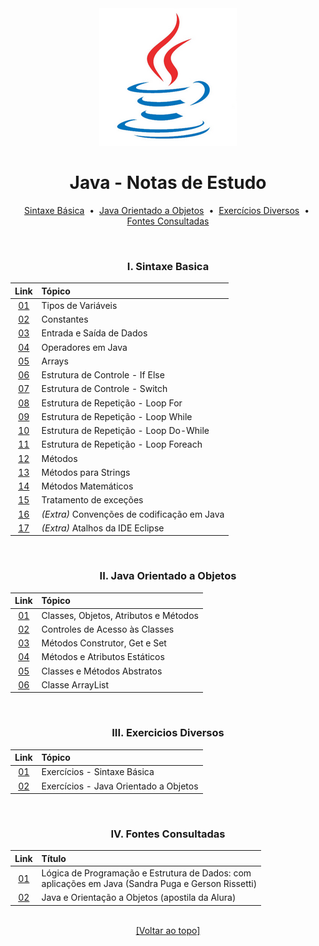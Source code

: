<div align="center">
<img src="./files/assets/java.png">
<h1>Java - Notas de Estudo</h1>

[Sintaxe Básica](https://github.com/michelelozada/Java-Study-Notes#i-sintaxe-basica) &nbsp;•&nbsp; 
[Java Orientado a Objetos](https://github.com/michelelozada/Java-Study-Notes#ii-java-orientado-a-objetos) &nbsp;•&nbsp; 
[Exercícios Diversos](https://github.com/michelelozada/Java-Study-Notes#iii-exercicios-diversos) &nbsp;•&nbsp;
[Fontes Consultadas](https://github.com/michelelozada/Java-Study-Notes#iv-fontes-consultadas)

&nbsp; 
### I. Sintaxe Basica
| Link  | Tópico  |
| :---: | :---	  |
| [01](https://github.com/michelelozada/Java-Study-Notes/blob/main/files/java-basico/A01-Tipos-de-variaveis.md)| Tipos de Variáveis |
| [02](https://github.com/michelelozada/Java-Study-Notes/blob/main/files/java-basico/A02-Constantes.md)| Constantes |
| [03](https://github.com/michelelozada/Java-Study-Notes/blob/main/files/java-basico/A03-Entrada-saida-dados.md)| Entrada e Saída de Dados |
| [04](https://github.com/michelelozada/Java-Study-Notes/blob/main/files/java-basico/A04-Operadores-em-Java.md)| Operadores em Java |
| [05](https://github.com/michelelozada/Java-Study-Notes/blob/main/files/java-basico/A05-Arrays.md)| Arrays |
| [06](https://github.com/michelelozada/Java-Study-Notes/blob/main/files/java-basico/A06-Estrutura-if-else.md)| Estrutura de Controle - If Else |
| [07](https://github.com/michelelozada/Java-Study-Notes/blob/main/files/java-basico/A07-Estrutura-switch.md)| Estrutura de Controle - Switch |
| [08](https://github.com/michelelozada/Java-Study-Notes/blob/main/files/java-basico/A08-Estrutura-for.md)| Estrutura de Repetição - Loop For |
| [09](https://github.com/michelelozada/Java-Study-Notes/blob/main/files/java-basico/A09-Estrutura-while.md)| Estrutura de Repetição - Loop While |
| [10](https://github.com/michelelozada/Java-Study-Notes/blob/main/files/java-basico/A10-Estrutura-do-while.md)| Estrutura de Repetição - Loop Do-While |
| [11](https://github.com/michelelozada/Java-Study-Notes/blob/main/files/java-basico/A11-Estrutura-foreach.md)| Estrutura de Repetição - Loop Foreach |
| [12](https://github.com/michelelozada/Java-Study-Notes/blob/main/files/java-basico/A12-Metodos.md)| Métodos |
| [13](https://github.com/michelelozada/Java-Study-Notes/blob/main/files/java-basico/A13-Metodos-strings.md)| Métodos para Strings |
| [14](https://github.com/michelelozada/Java-Study-Notes/blob/main/files/java-basico/A14-Metodos-matematicos.md)| Métodos Matemáticos |
| [15](https://github.com/michelelozada/Java-Study-Notes/blob/main/files/java-basico/A15-Tratamento-excecoes.md)| Tratamento de exceções |
| [16](https://github.com/michelelozada/Java-Study-Notes/blob/main/files/java-basico/A16-Convencoes-codificacao.md)| *(Extra)* Convenções de codificação em Java |
| [17](https://github.com/michelelozada/Java-Study-Notes/blob/main/files/java-basico/A17-Atalhos-eclipse.md)| *(Extra)* Atalhos da IDE Eclipse |

&nbsp;    
### II. Java Orientado a Objetos
| Link  | Tópico   |
| :---: | :---	   |
| [01](https://github.com/michelelozada/Java-Study-Notes/blob/main/files/java-OO/B01-Classes-e-objetos.md)| Classes, Objetos, Atributos e Métodos |
| [02](https://github.com/michelelozada/Java-Study-Notes/blob/main/files/java-OO/B02-Controle-acesso-classes.md)| Controles de Acesso às Classes |
| [03](https://github.com/michelelozada/Java-Study-Notes/blob/main/files/java-OO/B03-Construtor-get-set.md)| Métodos Construtor, Get e Set |
| [04](https://github.com/michelelozada/Java-Study-Notes/blob/main/files/java-OO/B04-Metodos-atributos-estaticos.md)| Métodos e Atributos Estáticos |
| [05](https://github.com/michelelozada/Java-Study-Notes/blob/main/files/java-OO/B05-Classes-metodos-abstratos.md)| Classes e Métodos Abstratos |
| [06](https://github.com/michelelozada/Java-Study-Notes/blob/main/files/java-OO/B06-Array-list.md)| Classe ArrayList |

&nbsp;    
### III. Exercicios Diversos
| Link  | Tópico     |
| :---: | :---		 |
| [01](https://github.com/michelelozada/Java-Study-Notes/tree/main/files/exercicios/sintaxe-basica)| Exercícios - Sintaxe Básica           |
| [02](https://github.com/michelelozada/Java-Study-Notes/tree/main/files/exercicios/java-orientado-objetos)| Exercícios - Java Orientado a Objetos |

&nbsp;    
### IV. Fontes Consultadas
| Link   | Título |
| :---:  | :---	  |
| [01](https://www.bvirtual.com.br/NossoAcervo/Publicacao/447)| Lógica de Programação e Estrutura de Dados: com<br> aplicações em Java (Sandra Puga e Gerson Rissetti)
| [02](https://www.alura.com.br/apostila-java-orientacao-objetos)| Java e Orientação a Objetos (apostila da Alura) 

&nbsp;    
[[Voltar ao topo]](https://github.com/michelelozada/Java-Study-Notes#java---notas-de-estudo)
</div>   